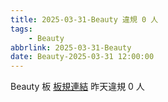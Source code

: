 ```yaml
---
title: 2025-03-31-Beauty 違規 0 人
tags:
    - Beauty
abbrlink: 2025-03-31-Beauty
date: Beauty-2025-03-31 12:00:00
---
```

Beauty 板 [板規連結](https://www.ptt.cc/bbs/Beauty/M.1630069980.A.84B.html)
昨天違規 0 人
